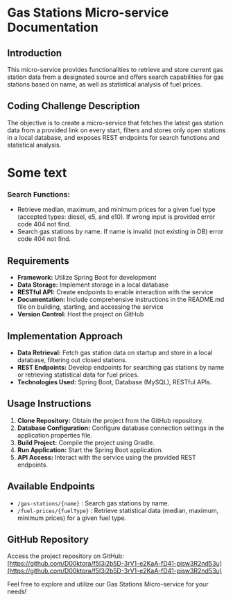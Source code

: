 # Gas Stations Micro-service Documentation

## Introduction
This micro-service provides functionalities to retrieve and store current gas station data from a designated source and offers search capabilities for gas stations based on name, as well as statistical analysis of fuel prices.

## Coding Challenge Description
The objective is to create a micro-service that fetches the latest gas station data from a provided link on every start, filters and stores only open stations in a local database, and exposes REST endpoints for search functions and statistical analysis.

# Some text


### Search Functions:
- Retrieve median, maximum, and minimum prices for a given fuel type (accepted types: diesel, e5, and e10). If wrong input is provided error code 404 not find.
- Search gas stations by name. If name is invalid (not existing in DB) error code 404 not find. 

## Requirements
- **Framework:** Utilize Spring Boot for development
- **Data Storage:** Implement storage in a local database
- **RESTful API:** Create endpoints to enable interaction with the service
- **Documentation:** Include comprehensive instructions in the README.md file on building, starting, and accessing the service
- **Version Control:** Host the project on GitHub

## Implementation Approach
- **Data Retrieval:** Fetch gas station data on startup and store in a local database, filtering out closed stations.
- **REST Endpoints:** Develop endpoints for searching gas stations by name or retrieving statistical data for fuel prices.
- **Technologies Used:** Spring Boot, Database (MySQL), RESTful APIs.

## Usage Instructions
1. **Clone Repository:** Obtain the project from the GitHub repository.
2. **Database Configuration:** Configure database connection settings in the application properties file.
3. **Build Project:** Compile the project using Gradle.
4. **Run Application:** Start the Spring Boot application.
5. **API Access:** Interact with the service using the provided REST endpoints.

## Available Endpoints
- `/gas-stations/{name}` : Search gas stations by name.
- `/fuel-prices/{fuelType}` : Retrieve statistical data (median, maximum, minimum prices) for a given fuel type.

## GitHub Repository
Access the project repository on GitHub: [https://github.com/D00ktora/f5l3i2b5D-3rV1-e2KaA-fD41-pisw3R2nd53u](https://github.com/D00ktora/f5l3i2b5D-3rV1-e2KaA-fD41-pisw3R2nd53u)

Feel free to explore and utilize our Gas Stations Micro-service for your needs!
